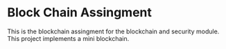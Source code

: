 # Block Chain Assingment

This is the blockchain assingment for the blockchain and security module. This project implements a mini blockchain.
